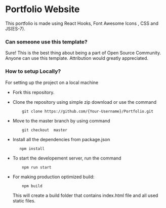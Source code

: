 # Portfolio Website

This portfolio is made using React Hooks, Font Awesome Icons , CSS and JS(ES-7).

### Can someone use this template?

Sure! This is the best thing about being a part of Open Source Community. Anyone can use this template. Attribution would greatly appreciated.

### How to setup Locally?

For setting up the project on a local machine

* Fork this repository.
* Clone the repository using simple zip download or use the command
    ```
        git clone https://github.com/{Your-Username}/Portfolio.git
    ```
* Move to the master branch by using command
    ```
        git checkout  master
    ```

* Install all the dependencies from package.json
    ```
       npm install
    ```

* To start the developement server, run the command
    ```
        npm run start
    ```



* For making production optimized build:
    ```
        npm build
    ```
    This will create a build folder that contains index.html file and all used static files.